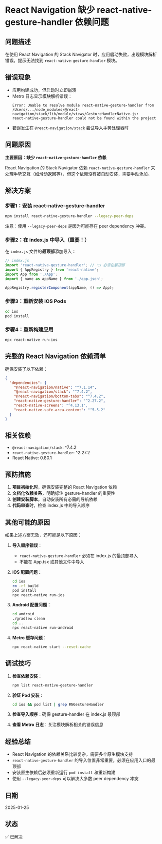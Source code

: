 # React Navigation 缺少 react-native-gesture-handler 依赖问题

## 问题描述

在使用 React Navigation 的 Stack Navigator 时，应用启动失败，出现模块解析错误，提示无法找到 `react-native-gesture-handler` 模块。

## 错误现象

- 应用构建成功，但启动时立即崩溃
- Metro 日志显示模块解析错误：
  ```
  Error: Unable to resolve module react-native-gesture-handler from 
  /Users/.../node_modules/@react-navigation/stack/lib/module/views/GestureHandlerNative.js: 
  react-native-gesture-handler could not be found within the project
  ```
- 错误发生在 `@react-navigation/stack` 尝试导入手势处理器时

## 问题原因

**主要原因：缺少 `react-native-gesture-handler` 依赖**

React Navigation 的 Stack Navigator 依赖 `react-native-gesture-handler` 来处理手势交互（如滑动返回等），但这个依赖没有被自动安装，需要手动添加。

## 解决方案

### 步骤1：安装 react-native-gesture-handler

```bash
npm install react-native-gesture-handler --legacy-peer-deps
```

注意：使用 `--legacy-peer-deps` 是因为可能存在 peer dependency 冲突。

### 步骤2：在 index.js 中导入（重要！）

在 `index.js` 文件的**最顶部**添加导入：

```javascript
// index.js
import 'react-native-gesture-handler'; // 👈 必须在最顶部
import { AppRegistry } from 'react-native';
import App from './App';
import { name as appName } from './app.json';

AppRegistry.registerComponent(appName, () => App);
```

### 步骤3：重新安装 iOS Pods

```bash
cd ios
pod install
```

### 步骤4：重新构建应用

```bash
npx react-native run-ios
```

## 完整的 React Navigation 依赖清单

确保安装了以下依赖：

```json
{
  "dependencies": {
    "@react-navigation/native": "^7.1.14",
    "@react-navigation/stack": "^7.4.2",
    "@react-navigation/bottom-tabs": "^7.4.2",
    "react-native-gesture-handler": "^2.27.2",
    "react-native-screens": "^4.13.1",
    "react-native-safe-area-context": "^5.5.2"
  }
}
```

## 相关依赖

- `@react-navigation/stack`: ^7.4.2
- `react-native-gesture-handler`: ^2.27.2
- React Native: 0.80.1

## 预防措施

1. **项目初始化时**，确保安装完整的 React Navigation 依赖
2. **文档化依赖关系**，明确标注 gesture-handler 的重要性
3. **创建安装脚本**，自动安装所有必需的导航依赖
4. **代码审查时**，检查 index.js 中的导入顺序

## 其他可能的原因

如果上述方案无效，还可能是以下原因：

1. **导入顺序错误**：
   - `react-native-gesture-handler` 必须在 index.js 的最顶部导入
   - 不能在 App.tsx 或其他文件中导入

2. **iOS 配置问题**：
   ```bash
   cd ios
   rm -rf build
   pod install
   npx react-native run-ios
   ```

3. **Android 配置问题**：
   ```bash
   cd android
   ./gradlew clean
   cd ..
   npx react-native run-android
   ```

4. **Metro 缓存问题**：
   ```bash
   npx react-native start --reset-cache
   ```

## 调试技巧

1. **检查依赖安装**：
   ```bash
   npm list react-native-gesture-handler
   ```

2. **验证 Pod 安装**：
   ```bash
   cd ios && pod list | grep RNGestureHandler
   ```

3. **检查导入顺序**：确保 gesture-handler 在 index.js 最顶部

4. **查看 Metro 日志**：关注模块解析相关的错误信息

## 经验总结

- React Navigation 的依赖关系比较复杂，需要多个原生模块支持
- `react-native-gesture-handler` 的导入位置非常重要，必须在应用入口的最顶部
- 安装原生依赖后必须重新运行 `pod install` 和重新构建
- 使用 `--legacy-peer-deps` 可以解决大多数 peer dependency 冲突

## 日期

2025-01-25

## 状态

✅ 已解决